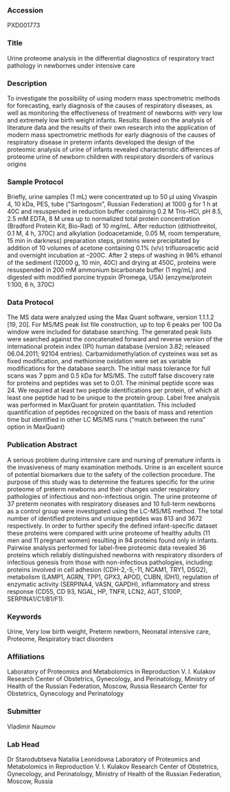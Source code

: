 ### Accession
PXD001773

### Title
Urine proteome analysis in the differential diagnostics of respiratory tract pathology in newbornes under intensive care

### Description
To investigate the possibility of using modern mass spectrometric methods for forecasting, early diagnosis of the causes of respiratory diseases, as well as monitoring the effectiveness of treatment of newborns with very low and extremely low birth weight infants. Results: Based on the analysis of literature data and the results of their own research into the application of modern mass spectrometric methods for early diagnosis of the causes of respiratory disease in preterm infants developed the design of the proteomic analysis of urine of infants revealed characteristic differences of proteome urine of newborn children with respiratory disorders of various origins

### Sample Protocol
Briefly, urine samples (1 mL) were concentrated up to 50 µl using Vivaspin 4, 10 kDa, PES, tube ("Sartogosm", Russian Federation) at 1000 g for 1 h at 40C and resuspended in reduction buffer containing 0.2 M Tris-HCl, pH 8.5, 2.5 mM EDTA, 8 M urea up to normalized total protein concentration (Bradford Protein Kit, Bio-Rad) of 10 mg/mL. After reduction (dithiothreitol, 0.1 M, 4 h, 370C) and alkylation (iodoacetamide, 0.05 M, room temperature, 15 min in darkness) preparation steps, proteins were precipitated by addition of 10 volumes of acetone containing 0.1% (v/v) trifluoroacetic acid and overnight incubation at –200C. After 2 steps of washing in 96% ethanol of the sediment (12000 g, 10 min, 40C) and drying at 450C, proteins were resuspended in 200 mM ammonium bicarbonate buffer (1 mg/mL) and digested with modified porcine trypsin (Promega, USA) (enzyme/protein 1:100, 6 h, 370C)

### Data Protocol
The MS data were analyzed using the Max Quant software, version 1.1.1.2 [19, 20]. For MS/MS peak list file construction, up to top 6 peaks per 100 Da window were included for database searching. The generated peak lists were searched against the concatenated forward and reverse version of the international protein index (IPI) human database (version 3.82; released 06.04.2011; 92104 entries). Carbamidomethylation of cysteines was set as fixed modification, and methionine oxidation were set as variable modifications for the database search. The initial mass tolerance for full scans was 7 ppm and 0.5 kDa for MS/MS.  The cutoff false discovery rate for proteins and peptides was set to 0.01. The minimal peptide score was 24. We required at least two peptide identifications per protein, of which at least one peptide had to be unique to the protein group. Label free analysis was performed in MaxQuant for protein quantitation. This included quantification of peptides recognized on the basis of mass and retention time but identified in other LC MS/MS runs (“match between the runs” option in MaxQuant)

### Publication Abstract
A serious problem during intensive care and nursing of premature infants is the invasiveness of many examination methods. Urine is an excellent source of potential biomarkers due to the safety of the collection procedure. The purpose of this study was to determine the features specific for the urine proteome of preterm newborns and their changes under respiratory pathologies of infectious and non-infectious origin. The urine proteome of 37 preterm neonates with respiratory diseases and 10 full-term newborns as a control group were investigated using the LC-MS/MS method. The total number of identified proteins and unique peptides was 813 and 3672 respectively. In order to further specify the defined infant-specific dataset these proteins were compared with urine proteome of healthy adults (11 men and 11 pregnant women) resulting in 94 proteins found only in infants. Pairwise analysis performed for label-free proteomic data revealed 36 proteins which reliably distinguished newborns with respiratory disorders of infectious genesis from those with non-infectious pathologies, including: proteins involved in cell adhesion (CDH-2,-5,-11, NCAM1, TRY1, DSG2), metabolism (LAMP1, AGRN, TPP1, GPX3, APOD, CUBN, IDH1), regulation of enzymatic activity (SERPINA4, VASN, GAPDH), inflammatory and stress response (CD55, CD 93, NGAL, HP, TNFR, LCN2, AGT, S100P, SERPINA1/C1/B1/F1).

### Keywords
Urine, Very low birth weight, Preterm newborn, Neonatal intensive care, Proteome, Respiratory tract disorders

### Affiliations
Laboratory of Proteomics and Metabolomics in Reproduction V. I. Kulakov Research Center of Obstetrics, Gynecology, and Perinatology, Ministry of Health of the Russian Federation, Moscow, Russia
Research Center for Obstetrics, Gynecology and Perinatology

### Submitter
Vladimir Naumov

### Lab Head
Dr Starodubtseva Nataliia Leonidovna
Laboratory of Proteomics and Metabolomics in Reproduction V. I. Kulakov Research Center of Obstetrics, Gynecology, and Perinatology, Ministry of Health of the Russian Federation, Moscow, Russia


